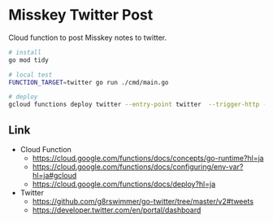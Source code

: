 
# Misskey Twitter Post

Cloud function to post Misskey notes to twitter.

```bash
# install
go mod tidy

# local test
FUNCTION_TARGET=twitter go run ./cmd/main.go

# deploy
gcloud functions deploy twitter --entry-point twitter  --trigger-http --runtime go120 --env-vars-file .env.yaml
```

## Link

- Cloud Function
  - https://cloud.google.com/functions/docs/concepts/go-runtime?hl=ja
  - https://cloud.google.com/functions/docs/configuring/env-var?hl=ja#gcloud
  - https://cloud.google.com/functions/docs/deploy?hl=ja
- Twitter
  - https://github.com/g8rswimmer/go-twitter/tree/master/v2#tweets
  - https://developer.twitter.com/en/portal/dashboard 

